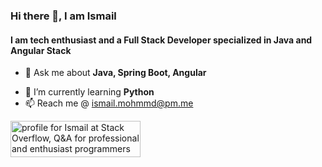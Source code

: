 ### Hi there 👋, I am Ismail

#### I am tech enthusiast and a Full Stack Developer specialized in Java and Angular Stack

<!-- 👯 I’m looking to collaborate on ... -->
<!-- 🤔 I’m looking for help with ... -->
- 💬 Ask me about **Java, Spring Boot, Angular**
<!-- 😄 Pronouns: ...-->
<!-- ⚡ Fun fact: ... -->
- 🌱 I’m currently learning **Python**
- 📫 Reach me @ ismail.mohmmd@pm.me  

<a href="https://stackoverflow.com/users/7962589/ismail"><img src="https://stackoverflow.com/users/flair/7962589.png?theme=dark" width="208" height="58" alt="profile for Ismail at Stack Overflow, Q&amp;A for professional and enthusiast programmers" title="profile for Ismail at Stack Overflow, Q&amp;A for professional and enthusiast programmers"></a>
